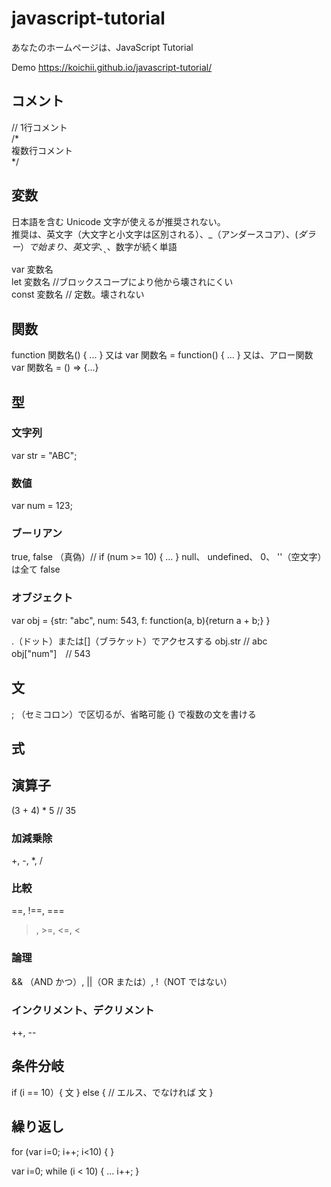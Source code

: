 # javascript-tutorial
あなたのホームページは、JavaScript Tutorial 

Demo
https://koichii.github.io/javascript-tutorial/

## コメント
// 1行コメント  
/*  
複数行コメント  
*/  

## 変数
日本語を含む Unicode 文字が使えるが推奨されない。  
推奨は、英文字（大文字と小文字は区別される）、_（アンダースコア）、$(ダラー）で始まり、英文字、_、$、数字が続く単語  

var 変数名  
let 変数名 //ブロックスコープにより他から壊されにくい  
const 変数名 // 定数。壊されない  


## 関数
function 関数名() { ... }
  又は
var 関数名 = function() { ... }
  又は、アロー関数
var 関数名 = () => {...}

## 型

### 文字列
var str = "ABC";

### 数値
var num = 123;

### ブーリアン
true, false （真偽）// if (num >= 10) { ... }
null、 undefined、 0、 ''（空文字）は全て false

### オブジェクト
var obj = {str: "abc", num: 543, f: function(a, b){return a + b;} }

.（ドット）または[]（ブラケット）でアクセスする
obj.str // abc
obj["num"]　// 543

## 文
; （セミコロン）で区切るが、省略可能
{} で複数の文を書ける

## 式


## 演算子

(3 + 4) * 5 // 35

### 加減乗除
+, -, *, /

### 比較
==, !==, ===
>, >=, <=, <

### 論理
&& （AND かつ）, ||（OR または）, !（NOT ではない）

### インクリメント、デクリメント
++, --

## 条件分岐

if (i == 10）{
  文
} else {  // エルス、でなければ
  文
}

## 繰り返し

for (var i=0; i++; i<10) {
}

var i=0;
while (i < 10) {
  ...
  i++;
}





